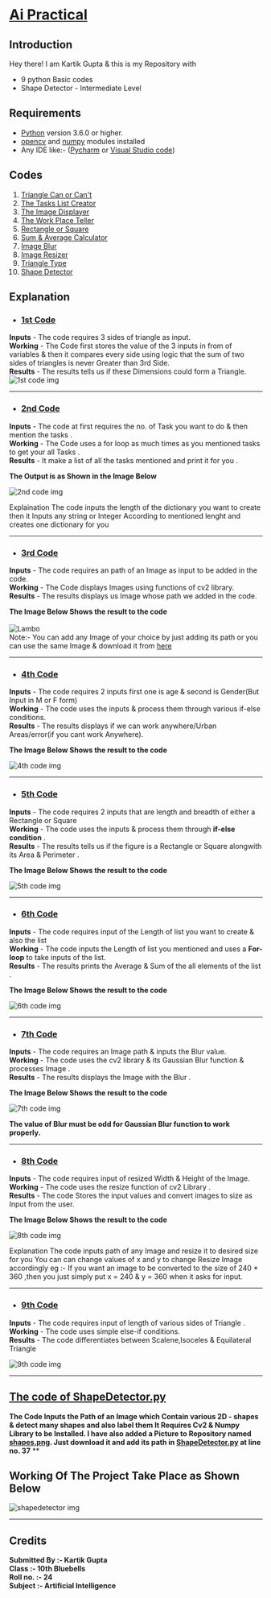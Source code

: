 
# <ins>Ai Practical </ins>


## **Introduction** # 
Hey there!
I am Kartik Gupta & this is my Repository with 
* 9 python Basic codes  
* Shape Detector - Intermediate Level

## **Requirements** #
* [Python](https://www.python.org/downloads/) version 3.6.0 or higher.
* [opencv](https://opencv.org/releases/) and [numpy](https://numpy.org/install/) modules installed
* Any IDE like:- ([Pycharm](https://www.jetbrains.com/pycharm/download/) or [Visual Studio code](https://code.visualstudio.com/download))

## **Codes** ##
1. [Triangle Can or Can't](1.py)
2. [The Tasks List Creator](2.py)
3. [The Image Displayer](3.py)
4. [The Work Place Teller](4.py)
5. [Rectangle or Square](5.py)
6. [Sum & Average Calculator](6.py)
7. [Image Blur](7.py)
8. [Image Resizer](8.py)
9. [Triangle Type](9.py)
10. [Shape Detector](ShapeDetector.py)

## **Explanation** ##
* ###  [1st Code](1.py)
**Inputs** - The code requires 3 sides of triangle as input. <br />
**Working** - The Code first stores the value of the 3 inputs in from of variables & then it compares every side using logic that the sum of two sides of triangles is never Greater than 3rd Side. 
<br />**Results** - The results tells us if these Dimensions could form a Triangle.<br />
![1st code img](https://user-images.githubusercontent.com/81790487/114462454-ae1cfb00-9c00-11eb-8b94-d71aad393f5f.PNG)
***
* ### [2nd Code](2.py)
**Inputs** - The code at first requires the no. of Task you want to do & then mention the tasks . <br />
**Working** - The Code uses a for loop as much times as you mentioned tasks to get your all Tasks . 
<br />**Results** - It make a list of all the tasks mentioned and print it for you .<br />

__The Output is as Shown in the Image Below__

![2nd code img](https://user-images.githubusercontent.com/81790487/114575148-862ca680-9c97-11eb-8554-203c502b558d.PNG)


Explaination The code inputs the length of the dictionary you want to create then it Inputs any string or Integer According to mentioned lenght and creates one dictionary for you
***
* ### [3rd Code](3.py)
**Inputs** - The code requires an path of an Image as input to be added in the code. <br />
**Working** - The Code displays Images using functions of cv2 library. <br /> 
**Results** - The results displays us Image whose path we added in the code. <br />

__The Image Below Shows the result to the code__<br />  
![Lambo](https://user-images.githubusercontent.com/81790487/114567451-e2d89300-9c90-11eb-995a-0522d90ee4e4.jpg)<br />
Note:- You can add any Image of your choice by just adding its path or you can use the same Image & download it from [here](https://raw.githubusercontent.com/guptakartik0235/AI_Practical/main/lambo.jpg)  


***
* ### [4th Code](4.py)
**Inputs** - The code requires 2 inputs first one is age & second is Gender(But Input in M or F form) <br />
**Working** - The code uses the inputs & process them through various if-else conditions. <br /> 
**Results** - The results displays if we can work anywhere/Urban Areas/error(if you cant work Anywhere). <br />

__The Image Below Shows the result to the code__

![4th code img](https://user-images.githubusercontent.com/81790487/114577058-54b4da80-9c99-11eb-9398-9c33d106a86d.PNG)

***
* ### [5th Code](5.py)
**Inputs** - The code requires 2 inputs that are length and breadth of either a Rectangle or Square <br />
**Working** - The code uses the inputs & process them through **if-else condition** . <br /> 
**Results** - The results tells us if the figure is a Rectangle or Square alongwith its Area & Perimeter . <br />

__The Image Below Shows the result to the code__

![5th code img](https://user-images.githubusercontent.com/81790487/114578373-71054700-9c9a-11eb-84d8-b5b3ae937f35.PNG)

***
* ### [6th Code](6.py)
**Inputs** - The code requires input of the Length of list you want to create & also the list  <br />
**Working** - The code inputs the Length of list you mentioned and uses a **For-loop** to take inputs of the list. <br /> 
**Results** - The results prints the Average & Sum of the all elements of the list  . <br />

__The Image Below Shows the result to the code__

![6th code img](https://user-images.githubusercontent.com/81790487/114579410-73b46c00-9c9b-11eb-8ea1-6bf085c5a0e3.PNG)

***
* ### [7th Code](7.py)
**Inputs** - The code requires an Image path & inputs the Blur value. <br />
**Working** - The code uses the cv2 library & its Gaussian Blur function & processes Image . <br /> 
**Results** - The results displays the Image with the Blur . <br />

__The Image Below Shows the result to the code__

![7th code img](https://user-images.githubusercontent.com/81790487/114583886-aeb89e80-9c9f-11eb-9c5b-70a6fa3c8613.PNG)

**The value of Blur must be odd for Gaussian Blur function to work properly.**
***
* ### [8th Code](8.py)
**Inputs** - The code requires input of resized Width & Height of the Image. <br />
**Working** - The code uses the resize function of cv2 Library  . <br /> 
**Results** - The code Stores the input values and convert images to size as Input from the user. <br />

__The Image Below Shows the result to the code__

![8th code img](https://user-images.githubusercontent.com/81790487/114587858-aeba9d80-9ca3-11eb-997b-3fd4bdeb5757.PNG)


Explanation The code inputs path of any Image and resize it to desired size for you You can can change values of x and y to change Resize Image accordingly eg :- If you want an image to be converted to the size of 240 * 360 ,then you just simply put x = 240 & y = 360 when it asks for input.
***
* ### [9th Code](9.py)
**Inputs** - The code requires input of length of various sides of Triangle . <br />
**Working** - The code uses simple else-if conditions. <br /> 
**Results** - The code differentiates between Scalene,Isoceles & Equilateral Triangle <br />

![9th code img](https://user-images.githubusercontent.com/81790487/114588863-c5152900-9ca4-11eb-82ca-e1e1b10fee0d.PNG)

***
## **[The code of ShapeDetector.py](ShapeDetector.py)** ##

 **The Code Inputs the Path of an Image which Contain various 2D - shapes & detect many shapes and also label them It Requires Cv2 & Numpy Library to be Installed.
I have also added a Picture to Repository named [shapes.png](https://github.com/guptakartik0235/AI_Practical/blob/main/shapes.PNG). Just download it and add its path in [ShapeDetector.py](ShapeDetector.py) at line no. 37**
**
## **Working Of The Project Take Place as Shown Below** ##
![shapedetector img](https://user-images.githubusercontent.com/81790487/114591544-a2384400-9ca7-11eb-9b9b-527e993dcd54.PNG)


***
 ## **Credits**  ## 
__Submitted By :- Kartik Gupta <br />
  Class :- 10th Bluebells <br />
  Roll no. :- 24 <br />
  Subject :- Artificial Intelligence <br />__
